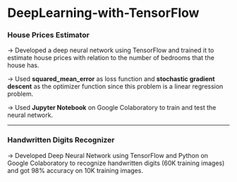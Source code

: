 # DeepLearning-with-TensorFlow

### House Prices Estimator
-> Developed a deep neural network using TensorFlow and trained it to estimate house prices with relation to the number of bedrooms that the house has.

-> Used <b>squared_mean_error</b> as loss function and <b>stochastic gradient descent</b> as the optimizer function since this problem is a linear regression problem.

-> Used <b>Jupyter Notebook</b> on Google Colaboratory to train and test the neural network.

-------------------------------------------------------------------------------------------------------

### Handwritten Digits Recognizer
-> Developed Deep Neural Network using TensorFlow and Python on Google Colaboratory to recognize handwritten digits (60K training images) and got 98% accuracy on 10K training images.
